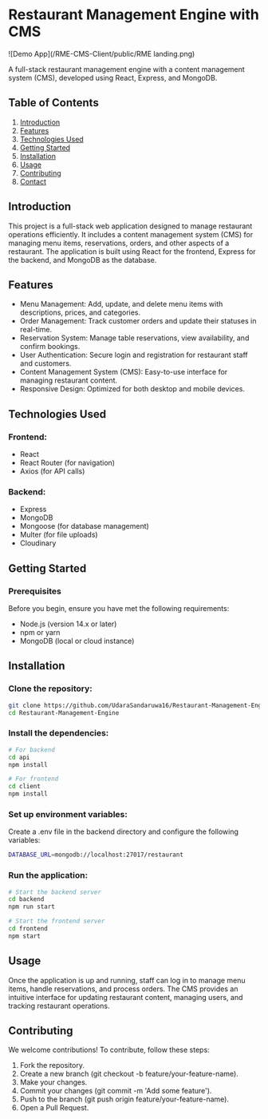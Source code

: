 # Restaurant Management Engine with CMS

![Demo App](/RME-CMS-Client/public/RME landing.png)

A full-stack restaurant management engine with a content management system (CMS), developed using React, Express, and MongoDB.
## Table of Contents

1. [Introduction](#introduction)<br>
2. [Features](#Features)<br>
3. [Technologies Used](#TechnologiesUsed)<br>
4. [Getting Started](#GettingStarted)<br>
5. [Installation](#Installation)<br>
6. [Usage](#Usage)<br>
7. [Contributing](#Contributing)<br>
8. [Contact](#Contact)<br>

## <a name="introduction"> Introduction</a>

This project is a full-stack web application designed to manage restaurant operations efficiently. It includes a content management system (CMS) for managing menu items, reservations, orders, and other aspects of a restaurant. The application is built using React for the frontend, Express for the backend, and MongoDB as the database.

## <a name="Features"> Features<a/>

- Menu Management: Add, update, and delete menu items with descriptions, prices, and categories.
- Order Management: Track customer orders and update their statuses in real-time.
- Reservation System: Manage table reservations, view availability, and confirm bookings.
- User Authentication: Secure login and registration for restaurant staff and customers.
- Content Management System (CMS): Easy-to-use interface for managing restaurant content.
- Responsive Design: Optimized for both desktop and mobile devices.

## <a name="TechnologiesUsed">Technologies Used<a/>

### Frontend:

- React
- React Router (for navigation)
- Axios (for API calls)

### Backend:

- Express
- MongoDB
- Mongoose (for database management)
- Multer (for file uploads)
- Cloudinary

## <a name="GettingStarted"> Getting Started<a/>

### Prerequisites
Before you begin, ensure you have met the following requirements:

- Node.js (version 14.x or later)
- npm or yarn
- MongoDB (local or cloud instance)

## <a name="Installation"> Installation<a/>
### Clone the repository:

```bash
git clone https://github.com/UdaraSandaruwa16/Restaurant-Management-Engine.git
cd Restaurant-Management-Engine
```

### Install the dependencies:
```bash
# For backend
cd api
npm install
```
```bash
# For frontend
cd client
npm install
```
### Set up environment variables:

Create a .env file in the backend directory and configure the following variables:

```bash
DATABASE_URL=mongodb://localhost:27017/restaurant
```

### Run the application:

```bash
# Start the backend server
cd backend
npm run start
```
```bash
# Start the frontend server
cd frontend
npm start
```
## <a name="Usage"> Usage<a/>
Once the application is up and running, staff can log in to manage menu items, handle reservations, and process orders. The CMS provides an intuitive interface for updating restaurant content, managing users, and tracking restaurant operations.

## <a name="Contributing"> Contributing<a/>
We welcome contributions! To contribute, follow these steps:

1. Fork the repository.<br>
2. Create a new branch (git checkout -b feature/your-feature-name).<br>
3. Make your changes.<br>
4. Commit your changes (git commit -m 'Add some feature').<br>
5. Push to the branch (git push origin feature/your-feature-name).<br>
6. Open a Pull Request.<br>




